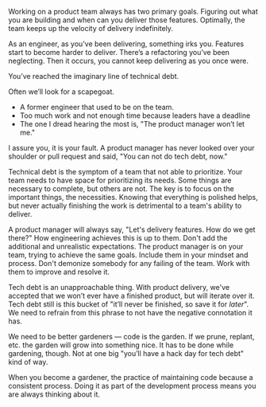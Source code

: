 Working on a product team always has two primary goals. Figuring out what you
are building and when can you deliver those features. Optimally, the team keeps
up the velocity of delivery indefinitely.

As an engineer, as you've been delivering, something irks you. Features start to
become harder to deliver. There’s a refactoring you’ve been neglecting. Then it
occurs, you cannot keep delivering as you once were.

You’ve reached the imaginary line of technical debt.

Often we’ll look for a scapegoat.

- A former engineer that used to be on the team.
- Too much work and not enough time because leaders have a deadline
- The one I dread hearing the most is, "The product manager won’t let me."

I assure you, it is your fault. A product manager has never looked over your
shoulder or pull request and said, "You can not do tech debt, now."

Technical debt is the symptom of a team that not able to prioritize. Your team
needs to have space for prioritizing its needs. Some things are necessary to
complete, but others are not. The key is to focus on the important things, the
necessities. Knowing that everything is polished helps, but never actually
finishing the work is detrimental to a team's ability to deliver.

A product manager will always say, "Let's delivery features. How do we get
there?" How engineering achieves this is up to them. Don't add the additional
and unrealistic expectations. The product manager is on your team, trying to
achieve the same goals. Include them in your mindset and process. Don't demonize
somebody for any failing of the team. Work with them to improve and resolve it.

Tech debt is an unapproachable thing. With product delivery, we've accepted that
we won’t ever have a finished product, but will iterate over it. Tech debt still
is this bucket of "it’ll never be finished, so save it for _later_". We need to
refrain from this phrase to not have the negative connotation it has.

We need to be better gardeners — code is the garden. If we prune, replant, etc.
the garden will grow into something nice. It has to be done while gardening,
though. Not at one big "you’ll have a hack day for tech debt" kind of way.

When you become a gardener, the practice of maintaining code because a
consistent process. Doing it as part of the development process means you are
always thinking about it.
